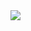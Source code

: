 <a href=&quothttps://github.com/theistthirteenmm>
<img align=&quotcenter&quot src=&quothttps://github-readme-stats.vercel.app/api?username=theistthirteenmm&show_icons=true&count_private=true&include_all_commits=true&quot /></a>
